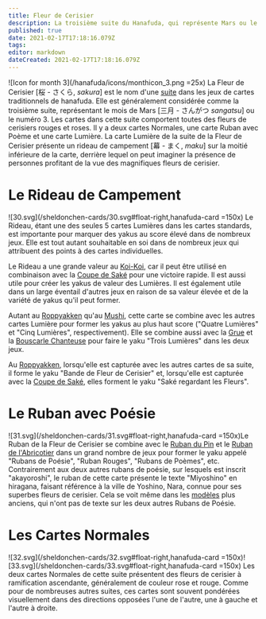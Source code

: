 ```yaml
---
title: Fleur de Cerisier
description: La troisième suite du Hanafuda, qui représente Mars ou le numéro 3
published: true
date: 2021-02-17T17:18:16.079Z
tags: 
editor: markdown
dateCreated: 2021-02-17T17:18:16.079Z
---
```


![Icon for month 3](/hanafuda/icons/monthicon_3.png =25x) La Fleur de Cerisier [桜 - さくら, *sakura*] est le nom d'une [suite](/fr/hanafuda/guide/suites) dans les jeux de cartes traditionnels de hanafuda. Elle est généralement considérée comme la troisième suite, représentant le mois de Mars [三月	- さんがつ	*sangatsu*] ou le numéro 3. Les cartes dans cette suite comportent toutes des fleurs de cerisiers rouges et roses. Il y a deux cartes Normales, une carte Ruban avec Poème et une carte Lumière. La carte Lumière de la suite de la Fleur de Cerisier présente un rideau de campement [幕 - まく, *maku*] sur la moitié inférieure de la carte, derrière lequel on peut imaginer la présence de personnes profitant de la vue des magnifiques fleurs de cerisier.

# Le Rideau de Campement
![30.svg](/sheldonchen-cards/30.svg#float-right,hanafuda-card =150x) Le Rideau, étant une des seules 5 cartes Lumières dans les cartes standards, est importante pour marquer des yakus au score élevé dans de nombreux jeux. Elle est tout autant souhaitable en soi dans de nombreux jeux qui attribuent des points à des cartes individuelles.

Le Rideau a une grande valeur au [Koi-Koi](/en/hanafuda/games/koi-koi), car il peut être utilisé en combinaison avec la [Coupe de Saké](/en/hanafuda/suits/chrysanthemum#sake-cup) pour une victoire rapide. Il est aussi utile pour créer les yakus de valeur des Lumières. Il est également utile dans un large éventail d'autres jeux en raison de sa valeur élevée et de la variété de yakus qu'il peut former. 

Autant au [Roppyakken](/en/hanafuda/games/roppyakken) qu'au [Mushi](/en/hanafuda/games/mushi), cette carte se combine avec les autres cartes Lumière pour former les yakus au plus haut score ("Quatre Lumières" et "Cinq Lumières", respectivement). Elle se combine aussi avec la [Grue](/fr/hanafuda/guide/Pin#la-grue-avec-le-soleil) et la [Bouscarle Chanteuse](/fr/hanafuda/guide/Abricotier#la-bouscarle-chanteuse) pour faire le yaku "Trois Lumières" dans les deux jeux.

Au [Roppyakken](/en/hanafuda/games/roppyakken), lorsqu'elle est capturée avec les autres cartes de sa suite, il forme le yaku "Bande de Fleur de Cerisier" et, lorsqu'elle est capturée avec la [Coupe de Saké](/en/hanafuda/suits/chrysanthemum#sake-cup), elles forment le yaku "Saké regardant les Fleurs". 

# Le Ruban avec Poésie
![31.svg](/sheldonchen-cards/31.svg#float-right,hanafuda-card =150x)Le Ruban de la Fleur de Cerisier se combine avec le [Ruban du Pin](/fr/hanafuda/guide/Pin#le-ruban-avec-poésie) et le [Ruban de l'Abricotier](/fr/hanafuda/guide/Abricotier#le-ruban-avec-poésie) dans un grand nombre de jeux pour former le yaku appelé "Rubans de Poésie", "Ruban Rouges", "Rubans de Poèmes", etc. Contrairement aux deux autres rubans de poésie, sur lesquels est inscrit "akayoroshi", le ruban de cette carte présente le texte "Miyoshino" en hiragana, faisant référence à la ville de Yoshino, Nara, connue pour ses superbes fleurs de cerisier. Cela se voit même dans les [modèles](/en/hanafuda/patterns) plus anciens, qui n'ont pas de texte sur les deux autres Rubans de Poésie. 

# Les Cartes Normales
![32.svg](/sheldonchen-cards/32.svg#float-right,hanafuda-card =150x)![33.svg](/sheldonchen-cards/33.svg#float-right,hanafuda-card =150x) Les deux cartes Normales de cette suite présentent des fleurs de cerisier à ramification ascendante, généralement de couleur rose et rouge. Comme pour de nombreuses autres suites, ces cartes sont souvent pondérées visuellement dans des directions opposées l'une de l'autre, une à gauche et l'autre à droite.

